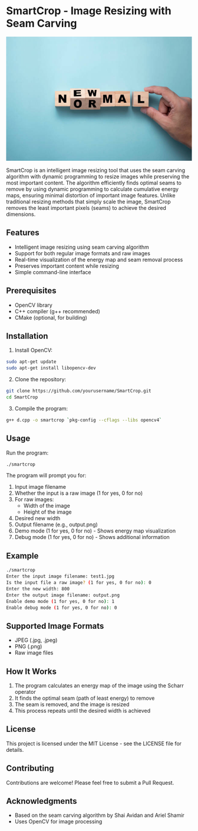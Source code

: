 # SmartCrop - Image Resizing with Seam Carving

![SmartCrop Demo](test3.jpg)

SmartCrop is an intelligent image resizing tool that uses the seam carving algorithm with dynamic programming to resize images while preserving the most important content. The algorithm efficiently finds optimal seams to remove by using dynamic programming to calculate cumulative energy maps, ensuring minimal distortion of important image features. Unlike traditional resizing methods that simply scale the image, SmartCrop removes the least important pixels (seams) to achieve the desired dimensions.

## Features

- Intelligent image resizing using seam carving algorithm
- Support for both regular image formats and raw images
- Real-time visualization of the energy map and seam removal process
- Preserves important content while resizing
- Simple command-line interface

## Prerequisites

- OpenCV library
- C++ compiler (g++ recommended)
- CMake (optional, for building)

## Installation

1. Install OpenCV:
```bash
sudo apt-get update
sudo apt-get install libopencv-dev
```

2. Clone the repository:
```bash
git clone https://github.com/yourusername/SmartCrop.git
cd SmartCrop
```

3. Compile the program:
```bash
g++ d.cpp -o smartcrop `pkg-config --cflags --libs opencv4`
```

## Usage

Run the program:
```bash
./smartcrop
```

The program will prompt you for:
1. Input image filename
2. Whether the input is a raw image (1 for yes, 0 for no)
3. For raw images:
   - Width of the image
   - Height of the image
4. Desired new width
5. Output filename (e.g., output.png)
6. Demo mode (1 for yes, 0 for no) - Shows energy map visualization
7. Debug mode (1 for yes, 0 for no) - Shows additional information

## Example

```bash
./smartcrop
Enter the input image filename: test1.jpg
Is the input file a raw image? (1 for yes, 0 for no): 0
Enter the new width: 800
Enter the output image filename: output.png
Enable demo mode (1 for yes, 0 for no): 1
Enable debug mode (1 for yes, 0 for no): 0
```

## Supported Image Formats

- JPEG (.jpg, .jpeg)
- PNG (.png)
- Raw image files

## How It Works

1. The program calculates an energy map of the image using the Scharr operator
2. It finds the optimal seam (path of least energy) to remove
3. The seam is removed, and the image is resized
4. This process repeats until the desired width is achieved

## License

This project is licensed under the MIT License - see the LICENSE file for details.

## Contributing

Contributions are welcome! Please feel free to submit a Pull Request.

## Acknowledgments

- Based on the seam carving algorithm by Shai Avidan and Ariel Shamir
- Uses OpenCV for image processing 